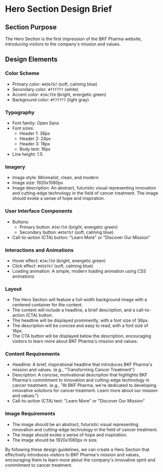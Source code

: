 **Hero Section Design Brief**
=============================

**Section Purpose**
---------------

The Hero Section is the first impression of the BKF Pharma website, introducing visitors to the company's mission and values.

**Design Elements**
-----------------

### Color Scheme

* Primary color: `#4567b7` (soft, calming blue)
* Secondary color: `#ffffff` (white)
* Accent color: `#34c759` (bright, energetic green)
* Background color: `#f7f7f7` (light gray)

### Typography

* Font family: Open Sans
* Font sizes:
	+ Header 1: 36px
	+ Header 2: 24px
	+ Header 3: 18px
	+ Body text: 16px
* Line height: 1.5

### Imagery

* Image style: Minimalist, clean, and modern
* Image size: 1920x1080px
* Image description: An abstract, futuristic visual representing innovation and cutting-edge technology in the field of cancer treatment. The image should evoke a sense of hope and inspiration.

### User Interface Components

* Buttons:
	+ Primary button: `#34c759` (bright, energetic green)
	+ Secondary button: `#4567b7` (soft, calming blue)
* Call-to-action (CTA) button: "Learn More" or "Discover Our Mission"

### Interactions and Animations

* Hover effect: `#34c759` (bright, energetic green)
* Click effect: `#4567b7` (soft, calming blue)
* Loading animation: A simple, modern loading animation using CSS animations

### Layout

* The Hero Section will feature a full-width background image with a centered container for the content.
* The content will include a headline, a brief description, and a call-to-action (CTA) button.
* The headline will be displayed prominently, with a font size of 36px.
* The description will be concise and easy to read, with a font size of 16px.
* The CTA button will be displayed below the description, encouraging visitors to learn more about BKF Pharma's mission and values.

### Content Requirements

* Headline: A brief, inspirational headline that introduces BKF Pharma's mission and values. (e.g., "Transforming Cancer Treatment")
* Description: A concise, motivational description that highlights BKF Pharma's commitment to innovation and cutting-edge technology in cancer treatment. (e.g., "At BKF Pharma, we're dedicated to developing innovative solutions for cancer treatment. Learn more about our mission and values.")
* Call-to-action (CTA) text: "Learn More" or "Discover Our Mission"

### Image Requirements

* The image should be an abstract, futuristic visual representing innovation and cutting-edge technology in the field of cancer treatment.
* The image should evoke a sense of hope and inspiration.
* The image should be 1920x1080px in size.

By following these design guidelines, we can create a Hero Section that effectively introduces visitors to BKF Pharma's mission and values, encouraging them to learn more about the company's innovative spirit and commitment to cancer treatment.